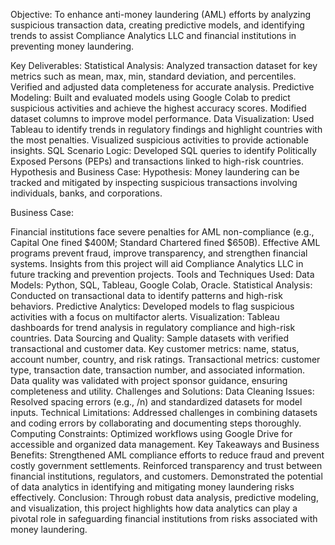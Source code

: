 Objective:
To enhance anti-money laundering (AML) efforts by analyzing suspicious transaction data, creating predictive models, and identifying trends to assist Compliance Analytics LLC and financial institutions in preventing money laundering.

Key Deliverables:
Statistical Analysis:
Analyzed transaction dataset for key metrics such as mean, max, min, standard deviation, and percentiles.
Verified and adjusted data completeness for accurate analysis.
Predictive Modeling:
Built and evaluated models using Google Colab to predict suspicious activities and achieve the highest accuracy scores.
Modified dataset columns to improve model performance.
Data Visualization:
Used Tableau to identify trends in regulatory findings and highlight countries with the most penalties.
Visualized suspicious activities to provide actionable insights.
SQL Scenario Logic:
Developed SQL queries to identify Politically Exposed Persons (PEPs) and transactions linked to high-risk countries.
Hypothesis and Business Case:
Hypothesis: Money laundering can be tracked and mitigated by inspecting suspicious transactions involving individuals, banks, and corporations.

Business Case:

Financial institutions face severe penalties for AML non-compliance (e.g., Capital One fined $400M; Standard Chartered fined $650B).
Effective AML programs prevent fraud, improve transparency, and strengthen financial systems.
Insights from this project will aid Compliance Analytics LLC in future tracking and prevention projects.
Tools and Techniques Used:
Data Models: Python, SQL, Tableau, Google Colab, Oracle.
Statistical Analysis: Conducted on transactional data to identify patterns and high-risk behaviors.
Predictive Analytics: Developed models to flag suspicious activities with a focus on multifactor alerts.
Visualization: Tableau dashboards for trend analysis in regulatory compliance and high-risk countries.
Data Sourcing and Quality:
Sample datasets with verified transactional and customer data.
Key customer metrics: name, status, account number, country, and risk ratings.
Transactional metrics: customer type, transaction date, transaction number, and associated information.
Data quality was validated with project sponsor guidance, ensuring completeness and utility.
Challenges and Solutions:
Data Cleaning Issues:
Resolved spacing errors (e.g., /n) and standardized datasets for model inputs.
Technical Limitations:
Addressed challenges in combining datasets and coding errors by collaborating and documenting steps thoroughly.
Computing Constraints:
Optimized workflows using Google Drive for accessible and organized data management.
Key Takeaways and Business Benefits:
Strengthened AML compliance efforts to reduce fraud and prevent costly government settlements.
Reinforced transparency and trust between financial institutions, regulators, and customers.
Demonstrated the potential of data analytics in identifying and mitigating money laundering risks effectively.
Conclusion:
Through robust data analysis, predictive modeling, and visualization, this project highlights how data analytics can play a pivotal role in safeguarding financial institutions from risks associated with money laundering.

